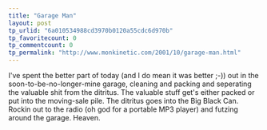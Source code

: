```yaml
---
title: "Garage Man"
layout: post
tp_urlid: "6a010534988cd3970b0120a55cdc6d970b"
tp_favoritecount: 0
tp_commentcount: 0
tp_permalink: "http://www.monkinetic.com/2001/10/garage-man.html"
---
```

I&#39;ve spent the better part of today (and I do mean it was better ;-)) out in the soon-to-be-no-longer-mine garage, cleaning and packing and seperating the valuable shit from the ditritus. The valuable stuff get&#39;s either packed or put into the moving-sale pile. The ditritus goes into the Big Black Can. Rockin out to the radio (oh god for a portable MP3 player) and futzing around the garage. Heaven.
